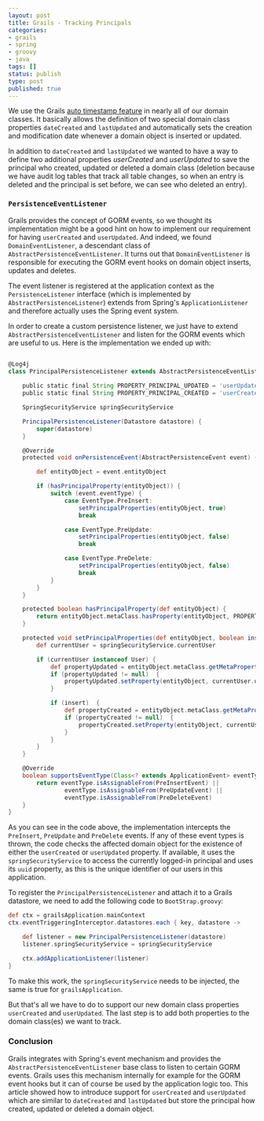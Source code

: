 ```yaml
---
layout: post
title: Grails - Tracking Principals
categories:
- grails
- spring
- groovy
- java
tags: []
status: publish
type: post
published: true
---
```

We use the Grails [auto timestamp feature](http://grails.org/doc/latest/ref/Database%20Mapping/autoTimestamp.html) in nearly all of our domain classes. It basically allows the definition of two special domain class properties `dateCreated` and `lastUpdated` and automatically 
sets the creation and modification date whenever a domain object is inserted or updated. 

In addition to `dateCreated` and `lastUpdated` we wanted to have a way to define two additional properties *userCreated* and *userUpdated* to save the principal who created, updated or 
deleted a domain class (deletion because we have audit log tables that track all table changes, so when an entry is deleted and the principal is set before, we can see who deleted an 
entry).

### `PersistenceEventListener`

Grails provides the concept of GORM events, so we thought its implementation might be a good hint on how to implement our requirement for having `userCreated` and `userUpdated`. And indeed, 
we found `DomainEventListener`, a descendant class of `AbstractPersistenceEventListener`. It turns out that `DomainEventListener` is responsible for executing the GORM event hooks on domain 
object inserts, updates and deletes.

The event listener is registered at the application context as the `PersistenceListener` interface (which is implemented by `AbstractPersistenceListener`) extends from Spring's `ApplicationListener` 
and therefore actually uses the Spring event system.

In order to create a custom persistence listener, we just have to extend `AbstractPersistenceEventListener` and listen for the GORM events which are useful to us. Here is the implementation we ended 
up with:


```groovy

@Log4j
class PrincipalPersistenceListener extends AbstractPersistenceEventListener {
    
    public static final String PROPERTY_PRINCIPAL_UPDATED = 'userUpdated'
    public static final String PROPERTY_PRINCIPAL_CREATED = 'userCreated'

    SpringSecurityService springSecurityService

    PrincipalPersistenceListener(Datastore datastore) {
        super(datastore)
    }

    @Override
    protected void onPersistenceEvent(AbstractPersistenceEvent event) {

        def entityObject = event.entityObject

        if (hasPrincipalProperty(entityObject)) {
            switch (event.eventType) {
                case EventType.PreInsert:
                    setPrincipalProperties(entityObject, true)
                    break

                case EventType.PreUpdate:
                    setPrincipalProperties(entityObject, false)
                    break

                case EventType.PreDelete:
                    setPrincipalProperties(entityObject, false)
                    break
            }
        }
    }

    protected boolean hasPrincipalProperty(def entityObject) {
        return entityObject.metaClass.hasProperty(entityObject, PROPERTY_PRINCIPAL_UPDATED) || entityObject.metaClass.hasProperty(entityObject, PROPERTY_PRINCIPAL_CREATED)
    }

    protected void setPrincipalProperties(def entityObject, boolean insert)  {
        def currentUser = springSecurityService.currentUser

        if (currentUser instanceof User) {
            def propertyUpdated = entityObject.metaClass.getMetaProperty(PROPERTY_PRINCIPAL_UPDATED)
            if (propertyUpdated != null)  {
                propertyUpdated.setProperty(entityObject, currentUser.uuid)
            }

            if (insert)  {
                def propertyCreated = entityObject.metaClass.getMetaProperty(PROPERTY_PRINCIPAL_CREATED)
                if (propertyCreated != null)  {
                    propertyCreated.setProperty(entityObject, currentUser.uuid)
                }
            }
        }
    }

    @Override
    boolean supportsEventType(Class<? extends ApplicationEvent> eventType) {
        return eventType.isAssignableFrom(PreInsertEvent) ||
                eventType.isAssignableFrom(PreUpdateEvent) ||
                eventType.isAssignableFrom(PreDeleteEvent)
    }    
}
```

As you can see in the code above, the implementation intercepts the `PreInsert`, `PreUpdate` and `PreDelete` events. If any of these event types is thrown, the code checks the affected 
domain object for the existence of either the `userCreated` or `userUpdated` property. If available, it uses the `springSecurityService` to access the currently logged-in principal and 
uses its `uuid` property, as this is the unique identifier of our users in this application.

To register the `PrincipalPersistenceListener` and attach it to a Grails datastore, we need to add the following code to `BootStrap.groovy`:

```groovy
def ctx = grailsApplication.mainContext
ctx.eventTriggeringInterceptor.datastores.each { key, datastore ->

    def listener = new PrincipalPersistenceListener(datastore)
    listener.springSecurityService = springSecurityService

    ctx.addApplicationListener(listener)
}
```

To make this work, the `springSecurityService` needs to be injected, the same is true for `grailsApplication`. 

But that's all we have to do to support our new domain class properties `userCreated` and `userUpdated`. The last step is to add both properties to the domain class(es) we want to track.

### Conclusion

Grails integrates with Spring's event mechanism and provides the `AbstractPersistenceEventListener` base class to listen to certain GORM events. Grails uses this mechanism internally for example for 
the GORM event hooks but it can of course be used by the application logic too. This article showed how to introduce support for `userCreated` and `userUpdated` which are similar to `dateCreated` and 
`lastUpdated` but store the principal how created, updated or deleted a domain object.
